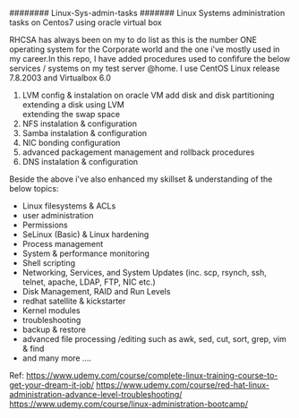######## Linux-Sys-admin-tasks #######
Linux Systems administration tasks on Centos7 using oracle virtual box

RHCSA has always been on my to do list as this is the number ONE operating system for the 
Corporate world and the one i've mostly used in my career.In this repo, I have added procedures
used to confifure the below services / systems on my test server @home. I use CentOS Linux 
release 7.8.2003 and Virtualbox 6.0

1.  LVM config & instalation on oracle VM 
    add disk and disk partitioning
    extending a disk using LVM  
    extending the swap space 
2.  NFS  instalation & configuration 
3.  Samba  instalation & configuration
4.  NIC bonding  configuration 
5.  advanced packagement management and rollback procedures 
6.  DNS instalation & configuration

Beside the above i've also enhanced my skillset & understanding of the below topics:
* Linux filesystems & ACLs
* user administration
* Permissions
* SeLinux (Basic) & Linux hardening 
* Process management 
* System & performance monitoring
* Shell scripting
* Networking, Services, and System Updates (inc. scp, rsynch, ssh, telnet, apache, LDAP, FTP, NIC etc.)
* Disk Management, RAID and Run Levels
* redhat satellite & kickstarter 
* Kernel modules
* troubleshooting 
* backup & restore 
* advanced file processing /editing such as awk, sed, cut, sort, grep, vim & find 
* and many more ....

Ref:
https://www.udemy.com/course/complete-linux-training-course-to-get-your-dream-it-job/
https://www.udemy.com/course/red-hat-linux-administration-advance-level-troubleshooting/
https://www.udemy.com/course/linux-administration-bootcamp/
